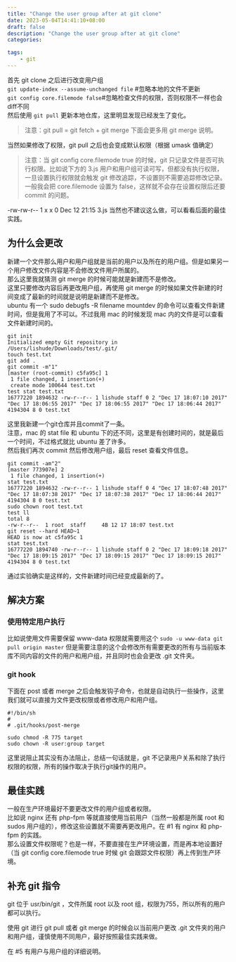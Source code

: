 ```yaml
---
title: "Change the user group after at git clone"
date: 2023-05-04T14:41:10+08:00
draft: false
description: "Change the user group after at git clone"
categories:

tags:
    - git
---
```

首先 git clone 之后进行改变用户组  
`git update-index --assume-unchanged file` #忽略本地的文件不更新  
`git config core.filemode false`#忽略检查文件的权限，否则权限不一样也会diff不同  
然后使用 `git pull` 更新本地仓库，这里明显发现已经发生了变化。  
> 注意：git pull = git fetch + git merge 下面会更多用 git merge 说明。

当然如果修改了权限，git pull 之后也会变成默认权限（根据 umask 值确定）

> 注意：当 git config core.filemode true 的时候，git 只记录文件是否可执行权限。比如说下方的 3.js 用户和用户组可读可写，但都没有执行权限，一旦设置执行权限就会触发 git 修改追踪，不设置则不需要追踪修改记录。一般我会把 core.filemode 设置为 false，这样就不会存在设置权限后还要 commit 的问题。

-rw-rw-r-- 1 x x 0 Dec 12 21:15 3.js
当然也不建议这么做，可以看看后面的最佳实践。

## 为什么会更改  
新建一个文件那么用户和用户组就是当前的用户以及所在的用户组。但是如果另一个用户修改文件内容是不会修改文件用户所属的。  
那么这里我就猜测 git merge 的时候可能就是新建而不是修改。  
这里只要修改内容后再更改用户组，再使用 git merge 的时候如果文件新建的时间变成了最新的时间就是说明是新建而不是修改。  
ubuntu 有一个 sudo debugfs -R filename mountdev 的命令可以查看文件新建时间，但是我用了不可以。不过我用 mac 的时候发现 mac 内的文件是可以查看文件新建时间的。
```shell
git init
Initialized empty Git repository in /Users/lishude/Downloads/test/.git/
touch test.txt
git add .
git commit -m"1"
[master (root-commit) c5fa95c] 1
 1 file changed, 1 insertion(+)
 create mode 100644 test.txt
test stat test.txt
16777220 1894632 -rw-r--r-- 1 lishude staff 0 2 "Dec 17 18:07:10 2017" "Dec 17 18:06:55 2017" "Dec 17 18:06:55 2017" "Dec 17 18:06:44 2017" 4194304 8 0 test.txt
```
这里我新建一个git仓库并且commit了一条。  
注意，mac 的 stat file 和 ubuntu 下的还不同，这里是有创建时间的，就是最后一个时间，不过格式就比 ubuntu 差了许多。  
然后我们再次 commit 然后修改用户组，最后 reset 查看文件信息。

```shell
git commit -am"2"
[master 773907e] 2
 1 file changed, 1 insertion(+)
stat test.txt
16777220 1894632 -rw-r--r-- 1 lishude staff 0 4 "Dec 17 18:07:48 2017" "Dec 17 18:07:38 2017" "Dec 17 18:07:38 2017" "Dec 17 18:06:44 2017" 4194304 8 0 test.txt
sudo chown root test.txt
test ll
total 8
-rw-r--r--  1 root  staff     4B 12 17 18:07 test.txt
git reset --hard HEAD~1
HEAD is now at c5fa95c 1
stat test.txt
16777220 1894740 -rw-r--r-- 1 lishude staff 0 2 "Dec 17 18:09:18 2017" "Dec 17 18:09:15 2017" "Dec 17 18:09:15 2017" "Dec 17 18:09:15 2017" 4194304 8 0 test.txt
```
通过实验确实是这样的，文件新建时间已经变成最新的了。  
## 解决方案
### 使用特定用户执行
比如说使用文件需要保留 www-data 权限就需要用这个
`sudo -u www-data git pull origin master`
但是需要注意的这个会修改所有需要更改的所有与当前版本库不同内容的文件的用户和用户组，并且同时也会会更改 .git 文件夹。

### git hook
下面在 post 或者 merge 之后会触发钩子命令，也就是自动执行一些操作，这里我们就可以直接为文件更改权限或者修改用户和用户组。
```shell
#!/bin/sh
#
# .git/hooks/post-merge

sudo chmod -R 775 target
sudo chown -R user:group target
```
这里说阻止其实没有办法阻止，总结一句话就是，git 不记录用户关系和除了执行权限的权限，所有的操作取决于执行git操作的用户。

## 最佳实践
一般在生产环境最好不要更改文件的用户组或者权限。  
比如说 nginx 还有 php-fpm 等就直接使用当前用户（当然一般都是所属 root 和 sudos 用户组的），修改这些设置就不需要再更改用户。在 #1 有 nginx 和 php-fpm 的实践。  
那么设置文件权限呢？也是一样，不要直接在生产环境设置，而是再本地设置好（当 git config core.filemode true 时候 git 会跟踪文件权限）再上传到生产环境。

## 补充 git 指令
git 位于 usr/bin/git ，文件所属 root 以及 root 组，权限为755，所以所有的用户都可以执行。

使用 git 进行 git pull 或者 git merge 的时候会以当前用户更改 .git 文件夹的用户和用户组，谨慎使用不同用户，最好按照最佳实践来做。

在 #5 有用户与用户组的详细说明。
